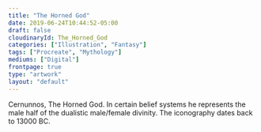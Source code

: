 ```yaml
---
title: "The Horned God"
date: 2019-06-24T10:44:52-05:00
draft: false
cloudinaryId: The_Horned_God
categories: ["Illustration", "Fantasy"]
tags: ["Procreate", "Mythology"]
mediums: ["Digital"]
frontpage: true
type: "artwork"
layout: "default"
---
```

Cernunnos, The Horned God. In certain belief systems he represents the male half of the dualistic male/female divinity. The iconography dates back to 13000 BC.